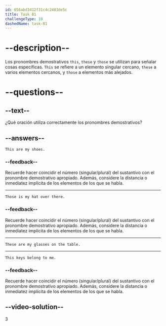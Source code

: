 ```yaml
---
id: 656abd3412f31c4c2483de5c
title: Task 81
challengeType: 19
dashedName: task-81
---
```


# --description--

Los pronombres demostrativos `this`, `these` y `those` se utilizan para señalar cosas específicas. `This` se refiere a un elemento singular cercano, `these` a varios elementos cercanos, y `those` a elementos más alejados.

# --questions--

## --text--

¿Qué oración utiliza correctamente los pronombres demostrativos?

## --answers--

`This are my shoes.`

### --feedback--

Recuerde hacer coincidir el número (singular/plural) del sustantivo con el pronombre demostrativo apropiado. Además, considere la distancia o inmediatez implícita de los elementos de los que se habla.

---

`Those is my hat over there.`

### --feedback--

Recuerde hacer coincidir el número (singular/plural) del sustantivo con el pronombre demostrativo apropiado. Además, considere la distancia o inmediatez implícita de los elementos de los que se habla.

---

`These are my glasses on the table.`

---

`This keys belong to me.`

### --feedback--

Recuerde hacer coincidir el número (singular/plural) del sustantivo con el pronombre demostrativo apropiado. Además, considere la distancia o inmediatez implícita de los elementos de los que se habla.

## --video-solution--

3

